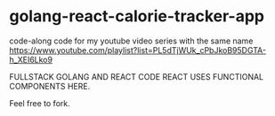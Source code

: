 # golang-react-calorie-tracker-app
code-along code for my youtube video series with the same name
https://www.youtube.com/playlist?list=PL5dTjWUk_cPbJkoB95DGTA-h_XEI6Lko9

FULLSTACK GOLANG AND REACT CODE
REACT USES FUNCTIONAL COMPONENTS HERE.

Feel free to fork.
